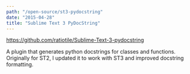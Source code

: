 ```yaml
---
path: "/open-source/st3-pydocstring"
date: "2015-04-28"
title: "Sublime Text 3 PyDocString"
---
```


https://github.com/ratiotile/Sublime-Text-3-pydocstring

A plugin that generates python docstrings for classes and functions. Originally for ST2, I updated it to work with ST3 and improved docstring formatting.
